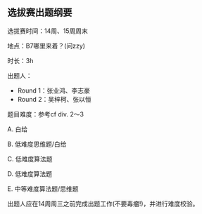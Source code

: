 ## 选拔赛出题纲要

选拔赛时间：14周、15周周末

地点：B7哪里来着？(问zzy)

时长：3h

出题人：

- Round 1：张业鸿、李志豪
- Round 2：吴梓柯、张以恒

题目难度：参考cf div. 2～3

A. 白给

B. 低难度思维题/白给

C. 低难度算法题

D. 低难度算法题

E. 中等难度算法题/思维题

出题人应在14周周三之前完成出题工作(不要毒瘤!)，并进行难度校验。

